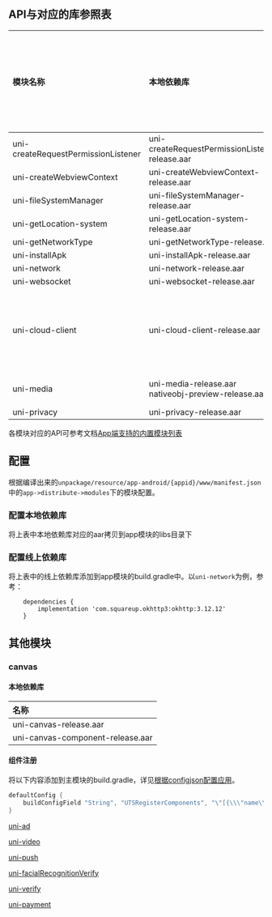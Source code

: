 ## API与对应的库参照表

|模块名称							|本地依赖库												|线上依赖库																													|最低支持安卓版本	|依赖的模块																							|
|:--								|:--													|:--																														|:--			|:--																								|
|uni-createRequestPermissionListener|uni-createRequestPermissionListener-release.aar		|-																															|-				|-																									|
|uni-createWebviewContext			|uni-createWebviewContext-release.aar					|-																															|-				|-																									|
|uni-fileSystemManager				|uni-fileSystemManager-release.aar						|-																															|-				|-																									|
|uni-getLocation-system				|uni-getLocation-system-release.aar						|-																															|-				|-																									|
|uni-getNetworkType					|uni-getNetworkType-release.aar							|-																															|-				|-																									|
|uni-installApk						|uni-installApk-release.aar								|-																															|-				|-																									|
|uni-network						|uni-network-release.aar								|com.squareup.okhttp3:okhttp:3.12.12																						|-				|-																									|
|uni-websocket						|uni-websocket-release.aar								|com.squareup.okhttp3:okhttp:3.12.12																						|-				|-																									|
|uni-cloud-client					|uni-cloud-client-release.aar							|-																															|-				|uni-network<br/>uni-storage<br/>uni-getSystemInfo<br/>uni-prompt<br/>uni-media<br/>uni-websocket	|
|uni-media							|uni-media-release.aar<br/>nativeobj-preview-release.aar|com.github.bumptech.glide:glide:4.9.0<br/>androidx.recyclerview:recyclerview:1.0.0<br/>androidx.appcompat:appcompat:1.0.0	|-				|uni-prompt																							|
|uni-privacy						|uni-privacy-release.aar								|-																															|-				|-																									|

各模块对应的API可参考文档[App端支持的内置模块列表](https://doc.dcloud.net.cn/uni-app-x/collocation/manifest-modules.html#utsmodules)

## 配置

根据编译出来的`unpackage/resource/app-android/{appid}/www/manifest.json`中的`app->distribute->modules`下的模块配置。

### 配置本地依赖库

将上表中本地依赖库对应的aar拷贝到app模块的libs目录下

### 配置线上依赖库

将上表中的线上依赖库添加到app模块的build.gradle中。以`uni-network`为例，参考：

```
	dependencies {
		implementation 'com.squareup.okhttp3:okhttp:3.12.12'
	}
```

## 其他模块

### canvas

#### 本地依赖库

|名称								|
|:--								|
|uni-canvas-release.aar				|
|uni-canvas-component-release.aar	|

#### 组件注册

将以下内容添加到主模块的build.gradle，详见[根据configjson配置应用](../../use/android.md#utscomponents)。

```groovy
defaultConfig {
    buildConfigField "String", "UTSRegisterComponents", "\"[{\\\"name\\\":\\\"canvas\\\",\\\"class\\\":\\\"io.dcloud.canvas.CanvasComponent\\\",\\\"node\\\":\\\"io.dcloud.canvas.UniCanvasElementImpl\\\"}]\""
}
```

[uni-ad](/native/modules/android/uni-ad.md)

[uni-video](/native/modules/android/uni-video.md)

[uni-push](/native/modules/android/uni-push.md)

[uni-facialRecognitionVerify](/native/modules/android/uni-facialRecognitionVerify.md)

[uni-verify](/native/modules/android/uni-verify.md)

[uni-payment](/native/modules/android/uni-payment.md)
